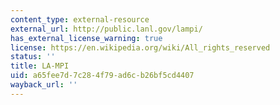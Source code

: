 ```yaml
---
content_type: external-resource
external_url: http://public.lanl.gov/lampi/
has_external_license_warning: true
license: https://en.wikipedia.org/wiki/All_rights_reserved
status: ''
title: LA-MPI
uid: a65fee7d-7c28-4f79-ad6c-b26bf5cd4407
wayback_url: ''
---
```

